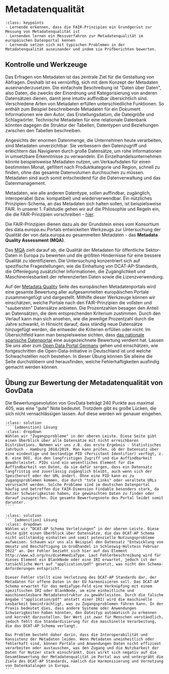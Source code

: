 # Metadatenqualität
```{admonition} Lernziele
:class: keypoints
- Lernende erkennen, dass die FAIR-Prinzipien ein Grundgerüst zur Messung von Metadatenqualität ist
- Lernenden lernen ein Messverfahren zur Metadatenqualität im europäischen Datenportal kennen
- Lernende setzen sich mit typischen Problemen in der Metadatenqualität auseinander und indem sie Prüfberichten bewerten.
```

## Kontrolle und Werkzeuge
Das Erfragen von Metadaten ist das zentrale Ziel für die Gestaltung von Abfragen. Deshalb ist es vernünftig, sich mit dem Konzept der Metadaten auseinanderzusetzen. Die einfachste Beschreibung ist "Daten über Daten", also Daten, die zwecks der Einordnung und Kategorisierung von anderen Datensätzen dienen, damit jene intuitiv auffindbar übersichtlich sind. Verschiedene Arten von Metadaten erfüllen unterschiedliche Funktionen. So enthält zum Beispiel beschreibende Metadaten für ein Dokument Informationen wie den Autor, das Erstellungsdatum, die Dateigröße und Schlagwörter. Technische Metadaten für eine relationale Datenbank könnten dagegen die Struktur der Tabellen, Datentypen und Beziehungen zwischen den Tabellen beschreiben.

Angesichts der enormen Datenmenge, die Unternehmen heute verarbeiten, sind Metadaten unverzichtbar. Sie verbessern den Datenzugriff und erleichtern das Navigieren durch große Datensätze, um rohe Informationen in umsetzbare Erkenntnisse zu verwandeln. Ein Einzelhandelsunternehmen könnte beispielsweise Metadaten nutzen, um Verkaufsdaten für einen bestimmten Monat, gefiltert nach Produktkategorie und Region, schnell zu finden, ohne das gesamte Datenvolumen durchsuchen zu müssen. Metadaten sind auch somit entscheidend für die Datenverwaltung und das Datenmanagement.

Metadaten, wie alle anderen Datentype, sollen auffindbar, zugänglich, interoperabel (bzw. kompatibel) und wiederverwendbar. Ein nützliches Prinzipien-Schema, an das Metadaten sich halten sollen, ist beispielsweise FAIR. In unserer 1. Fallstudie gehen wir auf die Philosophie und Regeln ein, die die FAIR-Prinzipien vorschreiben - [hier](https://quadriga-dk.github.io/Tabelle-Fallstudie-1/Markdown/06_FairPrinzipien.html).

Die FAIR-Prinzipien dienen dazu als der Grundstein eines vom Konsortium des data.europa.eu Portals entwickelten Werkzeugs zur Untersuchung der Qualität der von data.europa.eu gesammelten Metadaten - das **Metadata Quality Assessment (MQA)**.

Das [MQA](https://data.europa.eu/mqa/methodology?locale=de) zielt darauf ab, die Qualität der Metadaten für öffentliche Sektor-Daten in Europa zu bewerten und die größten Hindernisse für eine bessere Qualität zu identifizieren. Die Untersuchung konzentriert sich auf spezifische Fragestellungen, wie die Einhaltung von DCAT-AP-Standards, die Offenlegung zusätzlicher Informationen, die Zugänglichkeit und Maschinenlesbarkeit der referenzierten Daten sowie die Lizenzverwendung.

Auf der [Metadata Quality](https://data.europa.eu/mqa/?locale=de) Seite des europäischen Metadatenportals wird eine gesamte Bewertung aller aufgesammelten europäischen Portale zusammengefügt und dargestellt. Mithilfe dieser Werkzeuge können wir einschätzen, welche Portale nach den FAIR-Prinzipien die vollsten und "saubersten" Datensätze anbieten. Die Prozentzahlen besagen den Anteil an Datensätzen, die dem entsprechenden Kriterium zustimmen. Durch den Verlauf kann man sich ansehen, wie die jeweilige Prozentzahl durch die Jahre schwankt, in Hinsicht darauf, dass ständig neue Datensätze hinzugefügt werden, die entweder die Kriterien erfüllen oder nicht. Im Übersichtfeld kann man beispielsweise sichten, dass [das nationale spanische Datenportal](https://data.europa.eu/mqa/catalogues/yoda/?locale=de) eine ausgezeichnete Bewertung verdient hat. Lassen Sie uns aber zum [Open Data Portal Germany](https://data.europa.eu/mqa/catalogues/govdata/?locale=de) gehen und einschätzen, wie fortgeschritten die Open-Data-Initiative in Deutschland ist und welche Schwachstellen noch bestehen. In dieser Übung können Sie alleine die Seite durchstöbern und herausfinden, welche Fehlerhaftigkeiten ausfindig gemacht werden können.

## Übung zur Bewertung der Metadatenqualität von GovData 
Die Bewertungsevolution von GovData beträgt 240 Punkte aus maximal 405, was eine "gute" Note bedeutet. Trotzdem gibt es große Lücken, die sich nicht vernachlässigen lassen. Auf diese werden wir genauer eingehen.

`````{admonition} Worauf beziehen sich die meisten Zugangsprobleme im deutschen Datenportal?
:class: solution
````{admonition} Lösung
:class: dropdown
Wählen wir "Zugangsprobleme" in der oberen Leiste. Diese Seite gibt einen Überblick über alle Datensätze mit nicht erreichbaren Distributions. Nehmen wir uns z.B. das erste Ergebnis - Statistisches Jahrbuch - Hamburg 2018/2019. Man kann prüfen, ob der Datensatz über eine eindeutige und beständige PID (Persistent Identifier) verfügt, z. B. eine DOI, die den langfristigen Zugriff und die Auffindbarkeit gewährleistet. PIDs sind ein wesentliches Element für die Auffindbarkeit von Daten, da sie dafür sorgen, dass ein Datensatz langfristig und zuverlässig zugänglich bleibt, auch wenn sich der Speicherort oder der URL ändert. Ohne eine PID kann es zu Zugangsproblemen kommen, die durch "tote Links" oder veraltete URLs verursacht werden. Solche Probleme sind im deutschen Datenportal häufig und betreffen die FAIR-Dimension Findable besonders stark, da Nutzer Schwierigkeiten haben, die gewünschten Daten zu finden oder darauf zuzugreifen. Die gesamte Bewertungsnote des Portal leidet somit darunter.
````
`````

`````{admonition} Warum sind Elemente der DCAT-AP-Schema verletzt? Warum wird das zum Problem?
:class: solution
````{admonition} Lösung
:class: dropdown
Wählen wir “DCAT-AP Schema Verletzungen” in der oberen Leiste. Diese Seite gibt einen Überblick über Datensätze, die das DCAT-AP Schema nicht vollständig einhalten und somit potenzielle Nutzungsprobleme aufweisen. Schauen wir uns als Beispiel den Datensatz "Entwicklung von Umsatz und Beschäftigung im Großhandel in Schleswig-Holstein Februar 2022" an. Der Fehler bezieht sich hier auf das Element http://www.w3.org/ns/dcat#mediaType. Laut Fehlerbeschreibung wird für dieses Element ein BlankNode oder eine IRI erwartet, jedoch ist der tatsächliche Wert auf "application/pdf" gesetzt, was nicht den Schema-Anforderungen entspricht.

Dieser Fehler stellt eine Verletzung des DCAT-AP Standards dar, der Metadaten für offene Daten in der EU harmonisieren soll. Das DCAT-AP Schema erwartet für das mediaType-Feld eine Verknüpfung mit einem spezifischen IRI oder BlankNode, um eine einheitliche und maschinenlesbare Metadatenstruktur zu gewährleisten. Durch die falsche Angabe ("application/pdf" anstatt einer IRI) wird die maschinelle Lesbarkeit beeinträchtigt, was zu Zugangsproblemen führen kann. In der Praxis bedeutet dies, dass andere Systeme oder Anwendungen Schwierigkeiten haben könnten, den Dateityp automatisch zu erkennen und korrekt darzustellen. Der Wert ist zwar für Menschen verständlich, jedoch fehlt die Standardisierung für die maschinelle Verarbeitung, die das DCAT-AP Schema verlangt.

Das Problem besteht daher darin, dass die Interoperabilität und Konsistenz der Metadaten leiden. Wenn Metadaten uneinheitlich oder fehlerhaft sind, können Portale und Anwendungen Daten nicht effizient verarbeiten oder austauschen, was den Zugang und die Nutzbarkeit der Daten für Nutzer stark einschränkt. Dies wirkt sich negativ auf die Gesamtbewertung der Metadatenqualität im Portal aus und untergräbt die Ziele des DCAT-AP Standards, nämlich die Harmonisierung und Vernetzung von Datenkatalogen in Europa.
````
`````